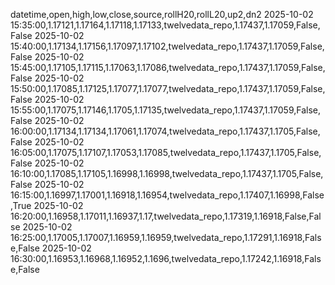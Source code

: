 datetime,open,high,low,close,source,rollH20,rollL20,up2,dn2
2025-10-02 15:35:00,1.17121,1.17164,1.17118,1.17133,twelvedata_repo,1.17437,1.17059,False,False
2025-10-02 15:40:00,1.17134,1.17156,1.17097,1.17102,twelvedata_repo,1.17437,1.17059,False,False
2025-10-02 15:45:00,1.17105,1.17115,1.17063,1.17086,twelvedata_repo,1.17437,1.17059,False,False
2025-10-02 15:50:00,1.17085,1.17125,1.17077,1.17077,twelvedata_repo,1.17437,1.17059,False,False
2025-10-02 15:55:00,1.17075,1.17146,1.1705,1.17135,twelvedata_repo,1.17437,1.17059,False,False
2025-10-02 16:00:00,1.17134,1.17134,1.17061,1.17074,twelvedata_repo,1.17437,1.1705,False,False
2025-10-02 16:05:00,1.17075,1.17107,1.17053,1.17085,twelvedata_repo,1.17437,1.1705,False,False
2025-10-02 16:10:00,1.17085,1.17105,1.16998,1.16998,twelvedata_repo,1.17437,1.1705,False,False
2025-10-02 16:15:00,1.16997,1.17001,1.16918,1.16954,twelvedata_repo,1.17407,1.16998,False,True
2025-10-02 16:20:00,1.16958,1.17011,1.16937,1.17,twelvedata_repo,1.17319,1.16918,False,False
2025-10-02 16:25:00,1.17005,1.17007,1.16959,1.16959,twelvedata_repo,1.17291,1.16918,False,False
2025-10-02 16:30:00,1.16953,1.16968,1.16952,1.1696,twelvedata_repo,1.17242,1.16918,False,False
